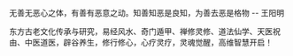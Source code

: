 无善无恶心之体，有善有恶意之动。知善知恶是良知，为善去恶是格物 -- 王阳明


东方古老文化传承与研究，易经风水、奇门遁甲、禅修灵修、道法仙学、天医祝由、中医道医，辟谷养生，修行修心，心疗灵疗，灵魂觉醒，高维智慧开启！

